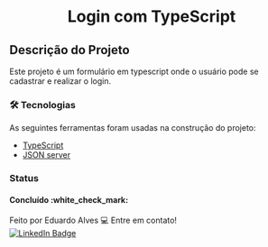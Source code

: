 
<h1 align="center">Login com TypeScript</h1>


## Descrição do Projeto
<p align="left">Este projeto é um formulário em typescript onde o usuário pode se cadastrar e realizar o login.</p>

### 🛠 Tecnologias

As seguintes ferramentas foram usadas na construção do projeto:

- [TypeScript](https://www.typescriptlang.org/docs/)
- [JSON server](https://www.npmjs.com/package/json-server)

### Status

<h4 align="left"> 
	Concluído :white_check_mark:
</h4>

Feito por Eduardo Alves :computer: Entre em contato!<br/>
[![LinkedIn Badge](https://img.shields.io/badge/linkedin-%230077B5.svg?style=for-the-badge&logo=linkedin&logoColor=white)](https://www.linkedin.com/in/deveduardo-alves/)
